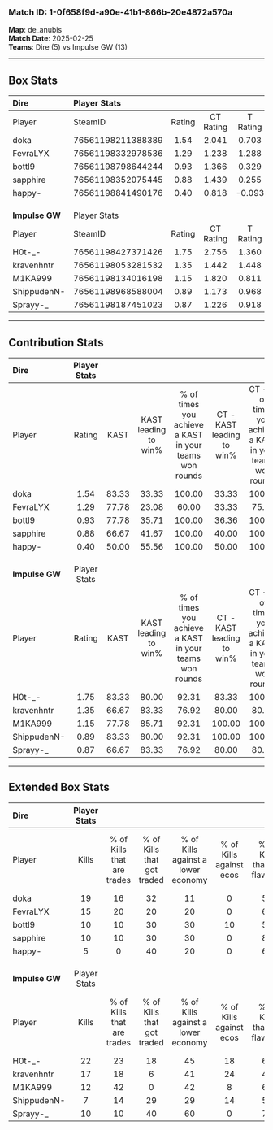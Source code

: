 ### Match ID: 1-0f658f9d-a90e-41b1-866b-20e4872a570a  
**Map**: de_anubis  
**Match Date**: 2025-02-25  
**Teams**: Dire (5) vs Impulse GW (13)  

---  

## Box Stats  

| **Dire**       | Player Stats      |        |           |          |       |       |       |         |        |      |     |
| :- | :- | :-: | :-: | :-: | :-: | :-: | :-: | :-: | :-: | :-: | :-: |
| Player         | SteamID           | Rating | CT Rating | T Rating | KAST  |  ADR  | Kills | Assists | Deaths | K/D  | HS% |
| doka           | 76561198211388389 |  1.54  |   2.041   |  0.703   | 83.33 | 93.2  |  19   |    2    |   12   | 1.58 | 52  |
| FevraLYX       | 76561198332978536 |  1.29  |   1.238   |  1.288   | 77.78 | 112.7 |  15   |    5    |   15   | 1.00 | 60  |
| bottl9         | 76561198798644244 |  0.93  |   1.366   |  0.329   | 77.78 | 64.1  |  10   |    5    |   14   | 0.71 | 60  |
| sapphire       | 76561198352075445 |  0.88  |   1.439   |  0.255   | 66.67 | 55.7  |  10   |    6    |   12   | 0.83 | 10  |
| happy-         | 76561198841490176 |  0.40  |   0.818   |  -0.093  | 50.00 | 56.7  |   5   |    4    |   16   | 0.31 | 80  |
|                |                   |        |           |          |       |       |       |         |        |      |     |
|                |                   |        |           |          |       |       |       |         |        |      |     |
|                |                   |        |           |          |       |       |       |         |        |      |     |
| **Impulse GW** | Player Stats      |        |           |          |       |       |       |         |        |      |     |
| Player         | SteamID           | Rating | CT Rating | T Rating | KAST  |  ADR  | Kills | Assists | Deaths | K/D  | HS% |
| H0t-_-         | 76561198427371426 |  1.75  |   2.756   |  1.360   | 83.33 | 108.4 |  22   |    6    |   12   | 1.83 | 31  |
| kravenhntr     | 76561198053281532 |  1.35  |   1.442   |  1.448   | 66.67 | 93.6  |  17   |    3    |   11   | 1.55 | 52  |
| M1KA999        | 76561198134016198 |  1.15  |   1.820   |  0.811   | 77.78 | 74.6  |  12   |    5    |   11   | 1.09 | 33  |
| ShippudenN-    | 76561198968588004 |  0.89  |   1.173   |  0.968   | 83.33 | 68.1  |   7   |    9    |   13   | 0.54 | 71  |
| Sprayy-_       | 76561198187451023 |  0.87  |   1.226   |  0.918   | 66.67 | 64.1  |  10   |    3    |   13   | 0.77 | 50  |
---  

## Contribution Stats  

| **Dire**       | Player Stats |       |                      |                                                        |                           |                                                             |                          |                                                            |
| :- | :-: | :-: | :-: | :-: | :-: | :-: | :-: | :-: |
| Player         |    Rating    | KAST  | KAST leading to win% | % of times you achieve a KAST in your teams won rounds | CT - KAST leading to win% | CT - % of times you achieve a KAST in your teams won rounds | T - KAST leading to win% | T - % of times you achieve a KAST in your teams won rounds |
| doka           |     1.54     | 83.33 |        33.33         |                         100.00                         |           33.33           |                           100.00                            |          33.33           |                           100.00                           |
| FevraLYX       |     1.29     | 77.78 |        23.08         |                         60.00                          |           33.33           |                            75.00                            |           0.00           |                            0.00                            |
| bottl9         |     0.93     | 77.78 |        35.71         |                         100.00                         |           36.36           |                           100.00                            |          33.33           |                           100.00                           |
| sapphire       |     0.88     | 66.67 |        41.67         |                         100.00                         |           40.00           |                           100.00                            |          50.00           |                           100.00                           |
| happy-         |     0.40     | 50.00 |        55.56         |                         100.00                         |           50.00           |                           100.00                            |          100.00          |                           100.00                           |
|                |              |       |                      |                                                        |                           |                                                             |                          |                                                            |
|                |              |       |                      |                                                        |                           |                                                             |                          |                                                            |
|                |              |       |                      |                                                        |                           |                                                             |                          |                                                            |
| **Impulse GW** | Player Stats |       |                      |                                                        |                           |                                                             |                          |                                                            |
| Player         |    Rating    | KAST  | KAST leading to win% | % of times you achieve a KAST in your teams won rounds | CT - KAST leading to win% | CT - % of times you achieve a KAST in your teams won rounds | T - KAST leading to win% | T - % of times you achieve a KAST in your teams won rounds |
| H0t-_-         |     1.75     | 83.33 |        80.00         |                         92.31                          |           83.33           |                           100.00                            |          77.78           |                           87.50                            |
| kravenhntr     |     1.35     | 66.67 |        83.33         |                         76.92                          |           80.00           |                            80.00                            |          85.71           |                           75.00                            |
| M1KA999        |     1.15     | 77.78 |        85.71         |                         92.31                          |          100.00           |                           100.00                            |          77.78           |                           87.50                            |
| ShippudenN-    |     0.89     | 83.33 |        80.00         |                         92.31                          |          100.00           |                           100.00                            |          70.00           |                           87.50                            |
| Sprayy-_       |     0.87     | 66.67 |        83.33         |                         76.92                          |           80.00           |                            80.00                            |          85.71           |                           75.00                            |
---  

## Extended Box Stats  

| **Dire**       | Player Stats |                            |                            |                                    |                         |                              |                                 |        |                             |                                     |                          |                               |                            |
| :- | :-: | :-: | :-: | :-: | :-: | :-: | :-: | :-: | :-: | :-: | :-: | :-: | :-: |
| Player         |    Kills     | % of Kills that are trades | % of Kills that got traded | % of Kills against a lower economy | % of Kills against ecos | % of Kills that are flawless | % of Kills that are close duels | Deaths | % of Deaths that get traded | % of Deaths against a lower economy | % of Deaths against ecos | % of Deaths that are flawless | % of Deaths that are close |
| doka           |      19      |             16             |             32             |                 11                 |            0            |              53              |               11                |   12   |             17              |                  8                  |            0             |              50               |             8              |
| FevraLYX       |      15      |             20             |             20             |                 20                 |            0            |              67              |                7                |   15   |              0              |                 20                  |            7             |              53               |             0              |
| bottl9         |      10      |             10             |             30             |                 30                 |           10            |              50              |               20                |   14   |             21              |                  7                  |            0             |              57               |             7              |
| sapphire       |      10      |             10             |             30             |                 30                 |            0            |              80              |               10                |   12   |             17              |                  8                  |            0             |              75               |             0              |
| happy-         |      5       |             0              |             40             |                 20                 |            0            |              60              |                0                |   16   |             25              |                 19                  |            6             |              69               |             13             |
|                |              |                            |                            |                                    |                         |                              |                                 |        |                             |                                     |                          |                               |                            |
|                |              |                            |                            |                                    |                         |                              |                                 |        |                             |                                     |                          |                               |                            |
|                |              |                            |                            |                                    |                         |                              |                                 |        |                             |                                     |                          |                               |                            |
| **Impulse GW** | Player Stats |                            |                            |                                    |                         |                              |                                 |        |                             |                                     |                          |                               |                            |
| Player         |    Kills     | % of Kills that are trades | % of Kills that got traded | % of Kills against a lower economy | % of Kills against ecos | % of Kills that are flawless | % of Kills that are close duels | Deaths | % of Deaths that get traded | % of Deaths against a lower economy | % of Deaths against ecos | % of Deaths that are flawless | % of Deaths that are close |
| H0t-_-         |      22      |             23             |             18             |                 45                 |           18            |              68              |                5                |   12   |             17              |                 42                  |            17            |              50               |             17             |
| kravenhntr     |      17      |             18             |             6              |                 41                 |           24            |              41              |                0                |   11   |             36              |                 27                  |            0             |              64               |             9              |
| M1KA999        |      12      |             42             |             0              |                 42                 |            8            |              67              |                8                |   11   |              9              |                 27                  |            9             |              64               |             18             |
| ShippudenN-    |      7       |             14             |             29             |                 29                 |           14            |              57              |               14                |   13   |             38              |                 31                  |            8             |              46               |             8              |
| Sprayy-_       |      10      |             10             |             40             |                 60                 |            0            |              70              |               10                |   13   |             38              |                 23                  |            8             |              85               |             0              |
